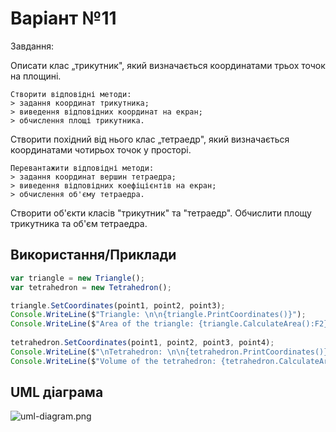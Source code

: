 
# Варіант №11

Завдання:

Описати клас „трикутник", який визначається координатами трьох точок на площині. 

    Створити відповідні методи:
    > задання координат трикутника;
    > виведення відповідних координат на екран;
    > обчислення площі трикутника.

Створити похідний від нього клас „тетраедр", який визначається координатами чотирьох точок у просторі.

    Перевантажити відповідні методи: 
    > задання координат вершин тетраедра;
    > виведення відповідних коефіцієнтів на екран;
    > обчислення об'єму тетраедра.

Створити об'єкти класів "трикутник" та "тетраедр". Обчислити площу трикутника та об'єм тетраедра.

## Використання/Приклади

```javascript
var triangle = new Triangle();
var tetrahedron = new Tetrahedron();

triangle.SetCoordinates(point1, point2, point3);
Console.WriteLine($"Triangle: \n\n{triangle.PrintCoordinates()}");
Console.WriteLine($"Area of the triangle: {triangle.CalculateArea():F2}");
        
tetrahedron.SetCoordinates(point1, point2, point3, point4);
Console.WriteLine($"\nTetrahedron: \n\n{tetrahedron.PrintCoordinates()}");
Console.WriteLine($"Volume of the tetrahedron: {tetrahedron.CalculateArea():F2}");
```


## UML діаграма

![uml-diagram.png](obj%2Fimg%2Fuml-diagram.png)

